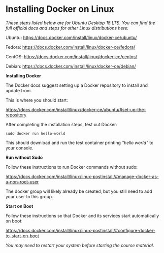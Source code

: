 # Installing Docker on Linux

*These steps listed below are for Ubuntu Desktop 18 LTS. You can find the full official docs and steps for other Linux distributions here:*

Ubuntu: https://docs.docker.com/install/linux/docker-ce/ubuntu/

Fedora: https://docs.docker.com/install/linux/docker-ce/fedora/

CentOS: https://docs.docker.com/install/linux/docker-ce/centos/

Debian: https://docs.docker.com/install/linux/docker-ce/debian/

**Installing Docker**

The Docker docs suggest setting up a Docker repository to install and update from.

This is where you should start:

https://docs.docker.com/install/linux/docker-ce/ubuntu/#set-up-the-repository

After completing the installation steps, test out Docker:

```
sudo docker run hello-world
```

This should download and run the test container printing *"hello world"* to your console.

**Run without Sudo**

Follow these instructions to run Docker commands without sudo:

https://docs.docker.com/install/linux/linux-postinstall/#manage-docker-as-a-non-root-user

The docker group will likely already be created, but you still need to add your user to this group.

**Start on Boot**

Follow these instructions so that Docker and its services start automatically on boot:

https://docs.docker.com/install/linux/linux-postinstall/#configure-docker-to-start-on-boot

*You may need to restart your system before starting the course material.*